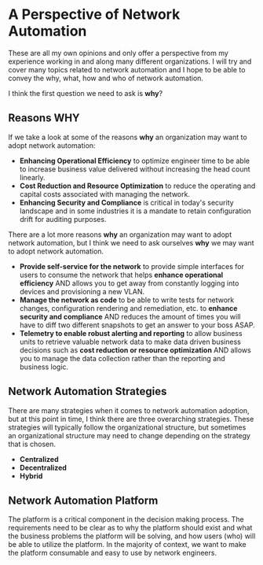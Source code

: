# A Perspective of Network Automation

These are all my own opinions and only offer a perspective from my experience working in and along many different organizations. I will try and cover many topics related to network automation and I hope to be able to convey the why, what, how and who of network automation.

I think the first question we need to ask is **why**?

## Reasons WHY

If we take a look at some of the reasons **why** an organization may want to adopt network automation:

- **Enhancing Operational Efficiency** to optimize engineer time to be able to increase business value delivered without increasing the head count linearly.
- **Cost Reduction and Resource Optimization** to reduce the operating and capital costs associated with managing the network.
- **Enhancing Security and Compliance** is critical in today's security landscape and in some industries it is a mandate to retain configuration drift for auditing purposes.

There are a lot more reasons **why** an organization may want to adopt network automation, but I think we need to ask ourselves **why** we may want to adopt network automation.

- **Provide self-service for the network** to provide simple interfaces for users to consume the network that helps **enhance operational efficiency** AND allows you to get away from constantly logging into devices and provisioning a new VLAN.
- **Manage the network as code** to be able to write tests for network changes, configuration rendering and remediation, etc. to **enhance security and compliance** AND reduces the amount of times you will have to diff two different snapshots to get an answer to your boss ASAP.
- **Telemetry to enable robust alerting and reporting** to allow business units to retrieve valuable network data to make data driven business decisions such as **cost reduction or resource optimization** AND allows you to manage the data collection rather than the reporting and business logic.

## Network Automation Strategies

There are many strategies when it comes to network automation adoption, but at this point in time, I think there are three overarching strategies. These strategies will typically follow the organizational structure, but sometimes an organizational structure may need to change depending on the strategy that is chosen.

- **Centralized**
- **Decentralized**
- **Hybrid**

## Network Automation Platform

The platform is a critical component in the decision making process. The requirements need to be clear as to why the platform should exist and what the business problems the platform will be solving, and how users (who) will be able to utilize the platform. In the majority of context, we want to make the platform consumable and easy to use by network engineers.
